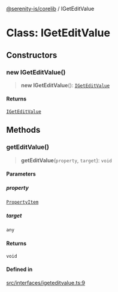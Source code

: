 [@serenity-is/corelib](../README.md) / IGetEditValue

# Class: IGetEditValue

## Constructors

### new IGetEditValue()

> **new IGetEditValue**(): [`IGetEditValue`](IGetEditValue.md)

#### Returns

[`IGetEditValue`](IGetEditValue.md)

## Methods

### getEditValue()

> **getEditValue**(`property`, `target`): `void`

#### Parameters

##### property

[`PropertyItem`](../interfaces/PropertyItem.md)

##### target

`any`

#### Returns

`void`

#### Defined in

[src/interfaces/igeteditvalue.ts:9](https://github.com/serenity-is/serenity/blob/master/packages/corelib/src/interfaces/igeteditvalue.ts#L9)
